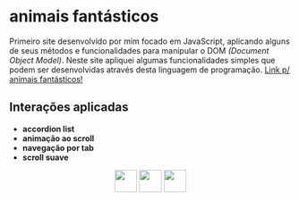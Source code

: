 # animais fantásticos

Primeiro site desenvolvido por mim focado em JavaScript, aplicando alguns de seus métodos e funcionalidades para manipular o DOM _(Document Object Model)_. Neste site apliquei algumas funcionalidades simples que podem ser desenvolvidas através desta linguagem de programação.
[Link p/ animais fantásticos!](https://pedrohenriquesampaionovaes.github.io/animais-fantasticos/)

## Interações aplicadas

- **accordion list**
- **animação ao scroll**
- **navegação por tab**
- **scroll suave**

<div align="center"> 
  <img src="https://user-images.githubusercontent.com/92189897/153770075-756e9360-7158-4c20-b0a9-ca9d3aa4d4cd.svg" width="40px">
  <img src="https://user-images.githubusercontent.com/92189897/153770073-66454a23-e61c-4639-a524-ccfce50448b0.svg" width="40px">
  <img src="https://user-images.githubusercontent.com/92189897/153770077-a55a55f0-5949-449b-a5cc-cbe6e1c24c49.svg" width="40px">
</div>